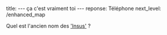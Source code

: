 title: --- ça c'est vraiment toi ---
reponse: Téléphone
next_level: /enhanced_map

Quel est l'ancien nom des ['Insus'](https://www.youtube.com/watch?v=heXhmzC6f14) ?